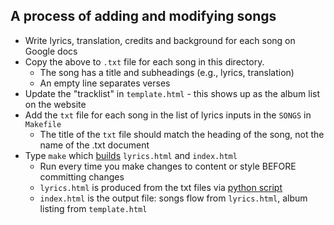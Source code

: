 ## A process of adding and modifying songs

- Write lyrics, translation, credits and background for each song on Google docs
- Copy the above to `.txt` file for each song in this directory.
  - The song has a title and subheadings (e.g., lyrics, translation)
  - An empty line separates verses
- Update the "tracklist" in `template.html` - this shows up as the album list on the website
- Add the `txt` file for each song in the list of lyrics inputs in the `SONGS` in `Makefile`
  - The title of the `txt` file should match the heading of the song, not the name of the .txt document
- Type `make` which [builds](../../Makefile) `lyrics.html` and `index.html`
  - Run every time you make changes to content or style BEFORE committing changes
  - `lyrics.html` is produced from the txt files via [python script](../../scripts/generate_lyrics.py)
  - `index.html` is the output file: songs flow from `lyrics.html`, album listing from `template.html`
